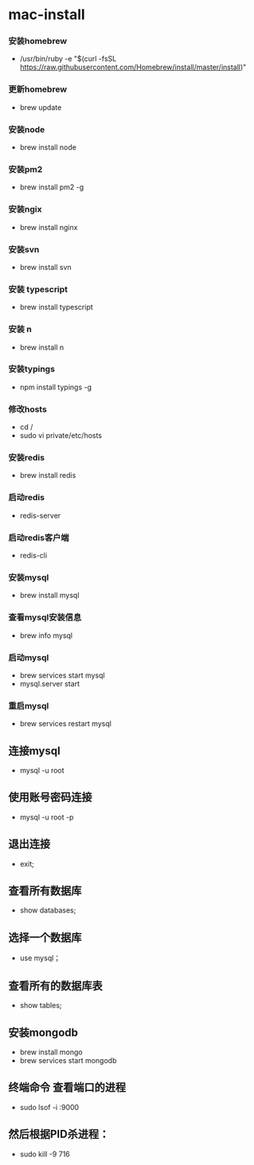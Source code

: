# mac-install

###  安装homebrew
- /usr/bin/ruby -e "$(curl -fsSL https://raw.githubusercontent.com/Homebrew/install/master/install)"

### 更新homebrew
- brew update

### 安装node
- brew install node

### 安装pm2
- brew install pm2 -g

### 安装ngix
- brew install nginx

### 安装svn
- brew install svn

### 安装 typescript
- brew install typescript

### 安装 n
- brew install n

### 安装typings
- npm install typings -g

### 修改hosts
- cd /
- sudo vi private/etc/hosts

### 安装redis
- brew install redis

### 启动redis
- redis-server

### 启动redis客户端
- redis-cli


### 安装mysql
- brew install mysql

### 查看mysql安装信息
- brew info mysql

### 启动mysql
- brew services start mysql
- mysql.server start

### 重启mysql
- brew services restart mysql

## 连接mysql
- mysql -u root

## 使用账号密码连接
- mysql -u root -p

## 退出连接
- exit;

## 查看所有数据库
- show databases;

## 选择一个数据库
- use mysql；

## 查看所有的数据库表
- show tables;

## 安装mongodb
- brew install mongo
- brew services start mongodb

## 终端命令 查看端口的进程
- sudo lsof -i :9000

## 然后根据PID杀进程：
- sudo kill -9 716